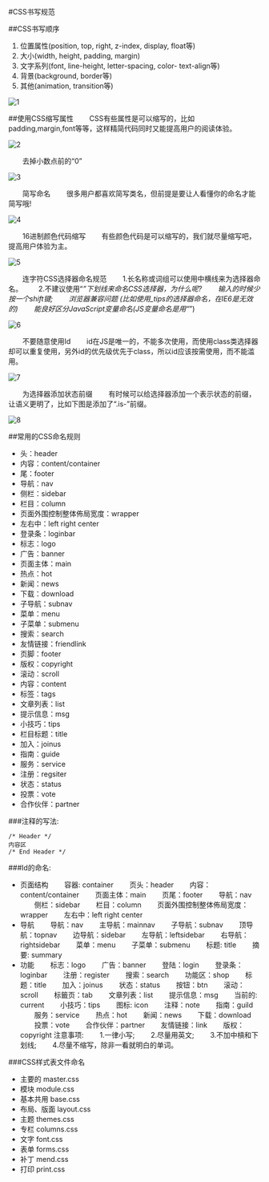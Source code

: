 #CSS书写规范

##CSS书写顺序

1. 位置属性(position, top, right, z-index, display, float等)
2. 大小(width, height, padding, margin)
3. 文字系列(font, line-height, letter-spacing, color- text-align等)
4. 背景(background, border等)
5. 其他(animation, transition等)

![1](1.jpg)

##使用CSS缩写属性
　　CSS有些属性是可以缩写的，比如padding,margin,font等等，这样精简代码同时又能提高用户的阅读体验。

![2](2.jpg)

　　去掉小数点前的“0”

![3](3.jpg)

　　简写命名
　　很多用户都喜欢简写类名，但前提是要让人看懂你的命名才能简写哦!

![4](4.jpg)

　　16进制颜色代码缩写
　　有些颜色代码是可以缩写的，我们就尽量缩写吧，提高用户体验为主。

![5](5.jpg)

　　连字符CSS选择器命名规范
　　1.长名称或词组可以使用中横线来为选择器命名。
　　2.不建议使用“_”下划线来命名CSS选择器，为什么呢?
　　输入的时候少按一个shift键;
　　浏览器兼容问题 (比如使用_tips的选择器命名，在IE6是无效的)
　　能良好区分JavaScript变量命名(JS变量命名是用“_”)

![6](6.jpg)

　　不要随意使用Id
　　id在JS是唯一的，不能多次使用，而使用class类选择器却可以重复使用，另外id的优先级优先于class，所以id应该按需使用，而不能滥用。　

![7](7.jpg)

　　为选择器添加状态前缀
　　有时候可以给选择器添加一个表示状态的前缀，让语义更明了，比如下图是添加了“.is-”前缀。

![8](8.jpg)

##常用的CSS命名规则

- 头：header
- 内容：content/container
- 尾：footer
- 导航：nav
- 侧栏：sidebar
- 栏目：column
- 页面外围控制整体佈局宽度：wrapper
- 左右中：left right center
- 登录条：loginbar
- 标志：logo
- 广告：banner
- 页面主体：main
- 热点：hot
- 新闻：news
- 下载：download
- 子导航：subnav
- 菜单：menu
- 子菜单：submenu
- 搜索：search
- 友情链接：friendlink
- 页脚：footer
- 版权：copyright
- 滚动：scroll
- 内容：content
- 标签：tags
- 文章列表：list
- 提示信息：msg
- 小技巧：tips
- 栏目标题：title
- 加入：joinus
- 指南：guide
- 服务：service
- 注册：regsiter
- 状态：status
- 投票：vote
- 合作伙伴：partner

###注释的写法:
```
/* Header */
内容区
/* End Header */
```

###Id的命名:
- 页面结构
　　容器: container
　　页头：header
　　内容：content/container
　　页面主体：main
　　页尾：footer
　　导航：nav
　　侧栏：sidebar
　　栏目：column
　　页面外围控制整体佈局宽度：wrapper
　　左右中：left right center
- 导航
　　导航：nav
　　主导航：mainnav
　　子导航：subnav
　　顶导航：topnav
　　边导航：sidebar
　　左导航：leftsidebar
　　右导航：rightsidebar
　　菜单：menu
　　子菜单：submenu
　　标题: title
　　摘要: summary
- 功能
　　标志：logo
　　广告：banner
　　登陆：login
　　登录条：loginbar
　　注册：register
　　搜索：search
　　功能区：shop
　　标题：title
　　加入：joinus
　　状态：status
　　按钮：btn
　　滚动：scroll
　　标籤页：tab
　　文章列表：list
　　提示信息：msg
　　当前的: current
　　小技巧：tips
　　图标: icon
　　注释：note
　　指南：guild
　　服务：service
　　热点：hot
　　新闻：news
　　下载：download
　　投票：vote
　　合作伙伴：partner
　　友情链接：link
　　版权：copyright
注意事项:
　　1.一律小写;
　　2.尽量用英文;
　　3.不加中槓和下划线;
　　4.尽量不缩写，除非一看就明白的单词。

###CSS样式表文件命名

- 主要的 master.css
- 模块 module.css
- 基本共用 base.css
- 布局、版面 layout.css
- 主题 themes.css
- 专栏 columns.css
- 文字 font.css
- 表单 forms.css
- 补丁 mend.css
- 打印 print.css